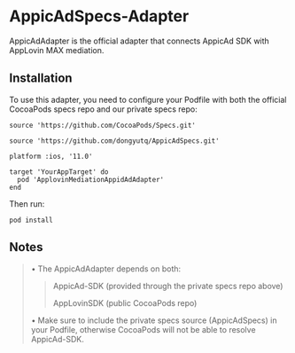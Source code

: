 # AppicAdSpecs-Adapter

AppicAdAdapter is the official adapter that connects AppicAd SDK with AppLovin MAX mediation.

## Installation

To use this adapter, you need to configure your Podfile with both the official CocoaPods specs repo and our private specs repo:

    source 'https://github.com/CocoaPods/Specs.git'

    source 'https://github.com/dongyutq/AppicAdSpecs.git'

    platform :ios, '11.0'

    target 'YourAppTarget' do
      pod 'ApplovinMediationAppidAdAdapter'
    end

Then run:

    pod install

## Notes
>• The AppicAdAdapter depends on both:
>
>>AppicAd-SDK (provided through the private specs repo above)
>>
>>AppLovinSDK (public CocoaPods repo)
>
>• Make sure to include the private specs source (AppicAdSpecs) in your Podfile, otherwise CocoaPods will not be able to resolve AppicAd-SDK.
